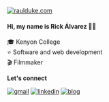 [![raulduke.com](https://media.giphy.com/media/10RVT8mge0xQwU/giphy.gif)](https://raulduke.com)

#### Hi, my name is Rick Álvarez 👋🏽

🎓  Kenyon College <br/>
⭐️  Software and web development  
🎬  Filmmaker

**Let's connect**

[![gmail](https://img.shields.io/badge/gmail-EA4335?style=for-the-badge&logo=gmail&logoColor=white)][email]
[![linkedin](https://img.shields.io/badge/Linkedin-0A66C2?style=for-the-badge&logo=linkedin)][linkedin]
[![blog](https://img.shields.io/badge/blog-000000?style=for-the-badge&logo=vercel&logoColor=white)][website]

[website]: https://raulduke.com/
[linkedin]: https://www.linkedin.com/in/richardalvarez-/
[email]: mailto:alvarez1@kenyon.edu
